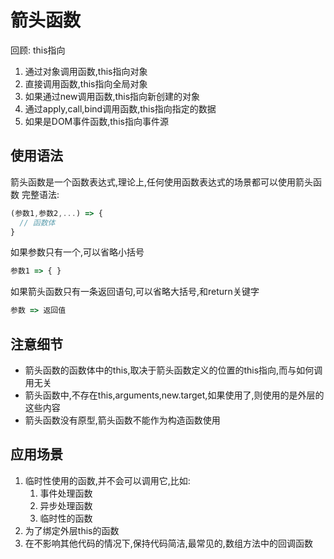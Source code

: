 # 箭头函数

回顾: this指向

1. 通过对象调用函数,this指向对象
2. 直接调用函数,this指向全局对象
3. 如果通过new调用函数,this指向新创建的对象
4. 通过apply,call,bind调用函数,this指向指定的数据
5. 如果是DOM事件函数,this指向事件源

## 使用语法
箭头函数是一个函数表达式,理论上,任何使用函数表达式的场景都可以使用箭头函数
完整语法:
```js
(参数1,参数2,...) => {
  // 函数体
}
```
如果参数只有一个,可以省略小括号
```js
参数1 => { }
```

如果箭头函数只有一条返回语句,可以省略大括号,和return关键字
```js
参数 => 返回值
```
## 注意细节

- 箭头函数的函数体中的this,取决于箭头函数定义的位置的this指向,而与如何调用无关
- 箭头函数中,不存在this,arguments,new.target,如果使用了,则使用的是外层的这些内容 
- 箭头函数没有原型,箭头函数不能作为构造函数使用
## 应用场景

1. 临时性使用的函数,并不会可以调用它,比如:
   1. 事件处理函数
   2. 异步处理函数
   3. 临时性的函数
2. 为了绑定外层this的函数
3. 在不影响其他代码的情况下,保持代码简洁,最常见的,数组方法中的回调函数
